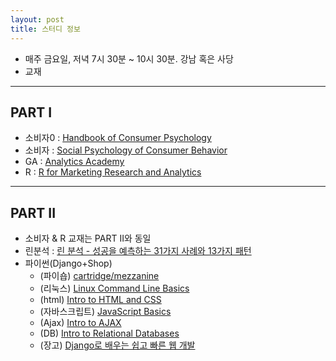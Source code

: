 ```yaml
---
layout: post
title: 스터디 정보 
---
```


* 매주 금요일, 저녁 7시 30분 ~ 10시 30분. 강남 혹은 사당
* 교재
--------------------------
## PART I   
* 소비자0 : [Handbook of Consumer Psychology](http://www.amazon.com/Handbook-Consumer-Psychology-Marketing/dp/080585603X)
* 소비자  : [Social Psychology of Consumer Behavior](http://www.amazon.com/Social-Psychology-Consumer-Behavior-Frontiers/dp/1841694983)
* GA : [Analytics Academy](https://analyticsacademy.withgoogle.com/explorer)
* R : [R for Marketing Research and Analytics](http://www.amazon.com/Marketing-Research-Analytics-Use/dp/3319144359)
--------------------------
## PART II   
* 소비자 & R 교재는 PART II와 동일
* 린분석 : [린 분석 - 성공을 예측하는 31가지 사례와 13가지 패턴](http://www.aladin.co.kr/shop/wproduct.aspx?ItemId=34465476)
* 파이썬(Django+Shop)
  - (파이숍) [cartridge/mezzanine](http://blog.endpoint.com/2014/12/ecommerce-in-django-world.html)
  - (리눅스) [Linux Command Line Basics](https://www.udacity.com/course/linux-command-line-basics--ud595)
  - (html) [Intro to HTML and CSS](https://www.udacity.com/course/intro-to-html-and-css--ud304)
  - (자바스크립트) [JavaScript Basics](https://www.udacity.com/course/javascript-basics--ud804)
  - (Ajax) [Intro to AJAX](https://www.udacity.com/course/intro-to-ajax--ud110)
  - (DB) [Intro to Relational Databases](https://www.udacity.com/course/intro-to-relational-databases--ud197)
  - (장고) [Django로 배우는 쉽고 빠른 웹 개발](http://www.aladin.co.kr/shop/wproduct.aspx?ItemId=55249081) 

